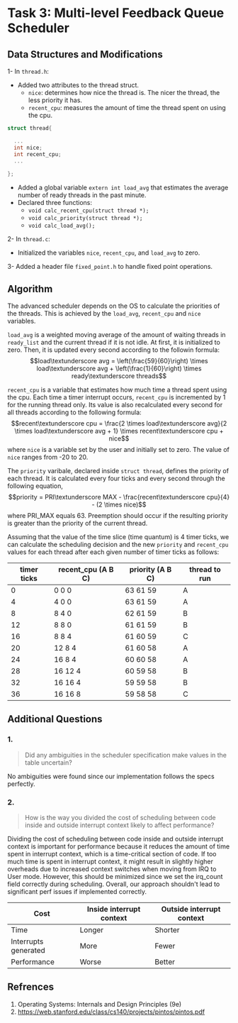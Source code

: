 # Task 3: Multi-level Feedback Queue Scheduler 

## Data Structures and Modifications

1- In `thread.h`: 
  * Added two attributes to the thread struct.
    - `nice`: determines how nice the thread is. The nicer the thread, the less priority it has.
    - `recent_cpu`: measures the amount of time the thread spent on using the cpu.
  
  ```c
  struct thread{
  
    ...
    int nice;     
    int recent_cpu;    
    ...
    
  };
  ```
 * Added a global variable `extern int load_avg` that estimates the average number of ready threads in the past minute.
 * Declared three functions:
   - `void calc_recent_cpu(struct thread *);`
   - `void calc_priority(struct thread *);`
   - `void calc_load_avg();`
  
2- In `thread.c`: 
 * Initialized the variables `nice`, `recent_cpu`, and `load_avg` to zero.

3- Added a header file `fixed_point.h` to handle fixed point operations.

## Algorithm
 
The advanced scheduler depends on the OS to calculate the priorities of the threads. This is achieved by the `load_avg`, `recent_cpu` and `nice` variables. 

`load_avg` is a weighted moving average of the amount of waiting threads in `ready_list` and the current thread if it is not idle. At first, it is initialized to zero. Then, it is updated every second according to the followin formula: $$load\textunderscore avg = \left(\frac{59}{60}\right) \times load\textunderscore  avg + \left(\frac{1}{60}\right) \times ready\textunderscore threads$$

`recent_cpu` is a variable that estimates how much time a thread spent using the cpu. Each time a timer interrupt occurs, `recent_cpu` is incremented by 1 for the running thread only. Its value is also recalculated every second for all threads according to the following formula:  $$recent\textunderscore cpu = \frac{2 \times load\textunderscore avg}{2 \times load\textunderscore avg + 1} \times recent\textunderscore cpu + nice$$ where `nice` is a variable set by the user and initially set to zero. The value of `nice` ranges from -20 to 20.

The `priority` varibale, declared inside `struct thread`, defines the priority of each thread. It is calculated every four ticks and every second through the following equation, $$priority = PRI\textunderscore MAX - \frac{recent\textunderscore cpu}{4} - (2 \times nice)$$ where PRI_MAX equals 63. Preemption should occur if the resulting priority is greater than the priority of the current thread.


Assuming that the value of the time slice (time quantum) is 4 timer ticks, we can calculate the scheduling decision and the new `priority` and `recent_cpu` values for each thread after each given number of timer ticks as follows:

| timer ticks | recent_cpu (A B C) | priority (A B C) | thread to run |
| ----------- |-------------------|----------------|------------- |
| 0           | 0 0 0             | 63 61 59       | A             |
| 4           | 4 0 0             | 63 61 59       | A             |
| 8           | 8 4 0             | 62 61 59       | B             |
| 12          | 8 8 0             | 61 61 59       | B             |
| 16          | 8 8 4             | 61 60 59       | C             |
| 20          | 12 8 4            | 61 60 58       | A             |
| 24          | 16 8 4            | 60 60 58       | A             |
| 28          | 16 12 4           | 60 59 58       | B             |
| 32          | 16 16 4           | 59 59 58       | B             |
| 36          | 16 16 8           | 59 58 58       | C             |


## Additional Questions

### 1.
> Did any ambiguities in the scheduler specification make values in the table uncertain?

No ambiguities were found since our implementation follows the specs perfectly.

### 2.
> How is the way you divided the cost of scheduling between code inside and outside interrupt context likely to affect performance?

Dividing the cost of scheduling between code inside and outside interrupt context is important for performance because it reduces the amount of time spent in interrupt context, which is a time-critical section of code. If too much time is spent in interrupt context, it might result in slightly higher overheads due to increased context switches when moving from IRQ to User mode. However, this should be minimized since we set the irq_count field correctly during scheduling. Overall, our approach shouldn't lead to significant perf issues if implemented correctly.


| Cost | Inside interrupt context | Outside interrupt context |
|---|---|---|
| Time | Longer | Shorter |
| Interrupts generated | More | Fewer |
| Performance | Worse | Better |

## Refrences

1. Operating Systems: Internals and Design Principles (9e)
2. https://web.stanford.edu/class/cs140/projects/pintos/pintos.pdf
